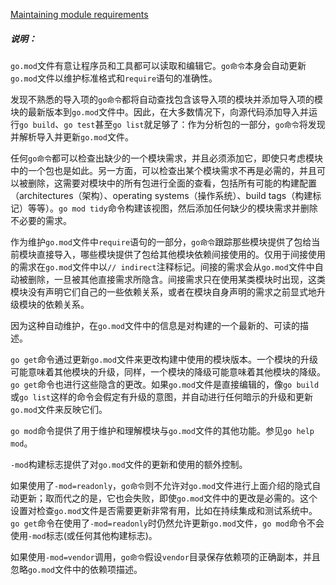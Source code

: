 
[Maintaining module requirements](https://golang.google.cn/cmd/go/#hdr-Maintaining_module_requirements)


##### 说明：

`go.mod`文件有意让程序员和工具都可以读取和编辑它。`go命令`本身会自动更新`go.mod`文件以维护标准格式和`require`语句的准确性。

发现不熟悉的导入项的`go命令`都将自动查找包含该导入项的模块并添加导入项的模块的最新版本到`go.mod`文件中。因此，在大多数情况下，向源代码添加导入并运行`go build`、`go test`甚至`go list`就足够了：作为分析包的一部分，`go命令`将发现并解析导入并更新`go.mod`文件。

任何`go命令`都可以检查出缺少的一个模块需求，并且必须添加它，即使只考虑模块中的一个包也是如此。另一方面，可以检查出某个模块需求不再是必需的，并且可以被删除，这需要对模块中的所有包进行全面的查看，包括所有可能的构建配置（architectures（架构）、operating systems（操作系统）、build tags（构建标记）等等）。`go mod tidy`命令构建该视图，然后添加任何缺少的模块需求并删除不必要的需求。

作为维护`go.mod`文件中`require`语句的一部分，`go命令`跟踪那些模块提供了包给当前模块直接导入，哪些模块提供了包给其他模块依赖间接使用的。仅用于间接使用的需求在`go.mod`文件中以`// indirect`注释标记。间接的需求会从`go.mod`文件中自动被删除，一旦被其他直接需求所隐含。间接需求只在使用某类模块时出现，这类模块没有声明它们自己的一些依赖关系，或者在模块自身声明的需求之前显式地升级模块的依赖关系。

因为这种自动维护，在`go.mod`文件中的信息是对构建的一个最新的、可读的描述。

`go get`命令通过更新`go.mod`文件来更改构建中使用的模块版本。一个模块的升级可能意味着其他模块的升级，同样，一个模块的降级可能意味着其他模块的降级。`go get`命令也进行这些隐含的更改。如果`go.mod`文件是直接编辑的，像`go build`或`go list`这样的命令会假定有升级的意图，并自动进行任何暗示的升级和更新`go.mod`文件来反映它们。

`go mod`命令提供了用于维护和理解模块与`go.mod`文件的其他功能。参见`go help mod`。

`-mod`构建标志提供了对`go.mod`文件的更新和使用的额外控制。

如果使用了`-mod=readonly`，`go命令`则不允许对`go.mod`文件进行上面介绍的隐式自动更新；取而代之的是，它也会失败，即使`go.mod`文件中的更改是必需的。这个设置对检查`go.mod`文件是否需要更新非常有用，比如在持续集成和测试系统中。`go get`命令在使用了`-mod=readonly`时仍然允许更新`go.mod`文件，`go mod`命令不会使用`-mod`标志(或任何其他构建标志)。

如果使用`-mod=vendor`调用，`go命令`假设`vendor`目录保存依赖项的正确副本，并且忽略`go.mod`文件中的依赖项描述。
